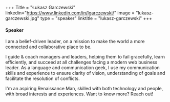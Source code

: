 +++
Title = "Łukasz Garczewski"
linkedin="https://www.linkedin.com/in/lgarczewski/"
image = "lukasz-garczewski.jpg"
type = "speaker"
linktitle = "lukasz-garczewski"
+++

#### Speaker

I am a belief-driven leader, on a mission to make the world a more connected and collaborative place to be.

I guide & coach managers and leaders, helping them to fail gracefully, learn efficiently, and succeed at all challenges facing a modern web business leader. As a language and communication geek, I use my communication skills and experience to ensure clarity of vision, understanding of goals and facilitate the resolution of conflicts.

I'm an aspiring Renaissance Man, skilled with both technology and people, with broad interests and experiences. Want to know more? Reach out!
